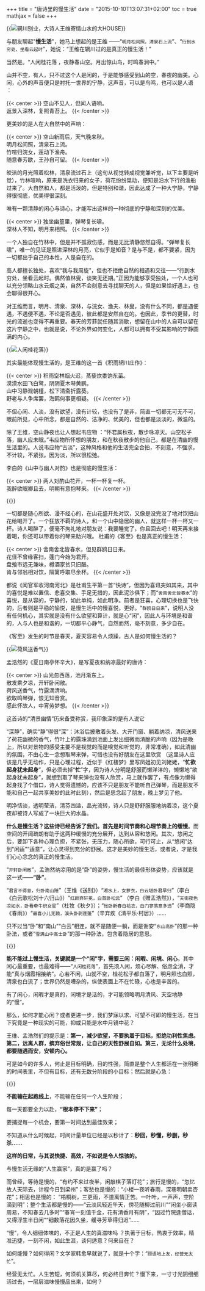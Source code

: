 +++
title = "唐诗里的慢生活"
date = "2015-10-10T13:07:31+02:00"
toc = true
mathjax = false
+++

{{<img src="https://ian2.oss-cn-hangzhou.aliyuncs.com/2018-10-07-082153.jpg" alt="辋川别业，大诗人王维寄情山水的大HOUSE">}}

与朋友聊起"**慢生活**"，她马上想起的是王维 ——“`明月松间照，清泉石上流`”、“`行到水穷处，坐看云起时`”，她说：“王维在辋川过的是真正的慢生活！”

当然是。“人闲桂花落 ，夜静春山空。月出惊山鸟，时鸣春涧中。”

山并不空，有人，只不过这个人是闲的，于是能够感受到山的空，春夜的幽美。心闲，心外的声音便只是衬托一世界的宁静，这声音，可以是鸟鸣，也可以是人语 ：

{{< center >}}
空山不见人，但闻人语响。<br>返景入深林，复照青苔上。
{{< /center >}}

更美妙的是人在大自然中的声响：

{{< center >}}
空山新雨后，天气晚来秋。<br>
明月松间照，清泉石上流。<br>
竹喧归浣女，莲动下渔舟。<br>
随意春芳歇，王孙自可留。
{{< /center >}}

皎洁的月光照着松林，清泉流过石上（这句从视觉转成视觉兼听觉，以下主要是听觉），竹林喧响，原来是洗衣归来的女子，荷花纷纷晃动，便知是沿水下行的渔船过来了。大自然和人，都是活泼的，但是特别和谐，因此达成了一种大宁静，宁静得很彻底，优美得很深刻。

唯有一颗清静的闲心与诗心，才能写出这样的一种彻底的宁静和深刻的优美。

{{< center >}}
独坐幽篁里，弹琴复长啸。<br>
深林人不知，明月来相照。
{{< /center >}}

一个人独自在竹林中，但是并不孤寂伤感，而是无比清静悠然自得。“弹琴复长啸”，唯一的见证是照进深林的月亮，它似乎是知音？是与不是，都不要紧，因为一切都出乎自己的本性，人是自在的。

高人都擅长独处，喜欢“我与我周旋”，但也不拒绝自然的相遇和交往——“行到水穷处，坐看云起时。偶然值林叟，谈笑无还期。”正因为能够享受独处，一个人也可以充分领略山水云烟之美，自然不会刻意去寻找聊天的人，但是如果恰好遇上，也会聊得很开心。

对王维而言，明月、清泉、深林，与浣女、渔夫、林叟，没有什么不同，都是遇便遇，不遇便不遇，不论是否遇见，彼此都是安然自在的。也因此，季节的更替，时光的流逝也变得不再重要。春天的芳菲就任随其消歇，想留在山中的人自可以留在这片宁静之中，也就是说，不论外界如何变化，人都可以拥有不受其影响的宁静圆满的内心。

{{<img src="https://ian2.oss-cn-hangzhou.aliyuncs.com/2018-10-07-082241.jpg" alt="人闲桂花落">}}

其实最能体现慢生活的，是王维的这一首《积雨辋川庄作》：

{{< center >}}
积雨空林烟火迟，蒸藜炊黍饷东菑。<br>
漠漠水田飞白鹭，阴阴夏木啭黄鹂。<br>
山中习静观朝槿，松下清斋折露葵。<br>
野老与人争席罢，海鸥何事更相疑。
{{< /center >}}

不但心闲、人淡，没有欲望，没有计较，也没有了是非，简直一切都无可无不可，眼前所见，心中所念，都是自然的、洁净的、优美的，但也都是淡淡的，微温的。

除了王维，空山静夜也让人想起韦应物 ：“怀君属秋夜，散步咏凉天。山空松子落，幽人应未眠。”韦应物所怀想的朋友，和在秋夜散步的他自己，都是在清幽的慢生活里的。人说韦应物“古淡”，这种风格和他的生活完全合拍，不刻意，不强求，不计较，不紧张。因为淡，所以很松弛。

李白的《山中与幽人对酌》也是彻底的慢生活：

{{< center >}}
两人对酌山花开，一杯一杯复一杯。<br>
我醉欲眠卿且去，明朝有意抱琴来。
{{< /center >}}

{{<img src="https://ian2.oss-cn-hangzhou.aliyuncs.com/2018-10-07-082301.jpg" alt="">}}

一切都是随心所欲、漫不经心的，在山花盛开处对饮，又像是没完没了地对饮把山花给喝开了。一个狂放不羁的诗人，和一个山中隐居的幽人，就这样一杯一杯又一杯。诗人喝醉了，便毫不拘礼地对朋友说：我要睡觉了，你且回去吧！明天再来接着喝，你还可以带着你的琴来助兴哦。
杜甫的《客至》也是真正的慢生活：

{{< center >}}
舍南舍北皆春水，但见群鸥日日来。<br>
花径不曾缘客扫，蓬门今始为君开。<br>
盘飧市远无兼味，樽酒家贫只旧醅。<br>
肯与邻翁相对饮，隔篱呼取尽余杯。
{{< /center >}}

都说《闻官军收河南河北》是杜甫生平第一首“快诗”，但因为喜讯突如其来，其中的喜悦是难以置信、悲喜交集、手足无措的，因此泥沙俱下；而“`舍南舍北皆春水`”的喜悦，是从容的，宁静的，如此单纯，如此明净。前者是狂喜，心理切换也是飞快的，后者则是平稳的愉悦，是慢生活中的慢喜悦，更好。“`群鸥日日来`”，说明人没有任何机心，其实就是没有什么欲望和算计，就是心“闲”，因此人与环境是和谐的，人与人也是和谐的，一切都平心静气，自然而然，毫不刻意，多少自在。

《客至》发生的时节是春天，夏天容易令人烦躁，古人是如何慢生活的？

{{<img src="https://ian2.oss-cn-hangzhou.aliyuncs.com/2018-10-07-photo-1530027644375-9c83053d392ere.jpg" alt="荷风送香气">}}


孟浩然的《夏日南亭怀辛大》，是写夏夜和纳凉最好的唐诗：

{{< center >}}
山光忽西落，池月渐东上。<br>
散发乘夕凉，开轩卧闲敞。<br>
荷风送香气，竹露滴清响。<br>
欲取鸣琴弹，恨无知音赏。<br>
感此怀故人，中宵劳梦想。
{{< /center >}}

这首诗的“清景幽情”历来备受称赏，我印象深的是有人说它

“深静”，确实“静”得很“深”：沐浴后披散着头发、大开门窗、躺着纳凉，清风送来了荷花幽微的香气，竹叶上的露珠滴到池面上发出细微而清脆的声响（因为是晚上，所以对景物的感受主要不是视觉的而是嗅觉和听觉的，非常准确），如此清幽的氛围，不由心生一念想取琴来弹，可惜也没有好朋友在这里欣赏 （这里诗人应该是几乎无动作，只是心理过程，近似于《红楼梦》里写凤姐初见刘姥姥，“**忙欲起身犹未起身**”，但必须去掉“**忙**”字，因为诗人分明是舒服而懒洋洋的，懒懒地“欲起身犹未起身”，就想到取了琴来弹也没有人欣赏，马上就作罢了，有点像为懒得起身找了个借口，诗人觉得遗憾的，应该不只是朋友不能听自己弹琴，而是朋友不能和自己一起共享美妙的此时此刻），然后是思念起了朋友，晚上梦见了他。

明净恬淡，透明莹洁，清芬四溢，晶光流转，诗人只是舒舒服服地纳着凉，这个夏夜却被诗人写成了一块巨大的水晶。

**什么是慢生活？这些诗已经告诉了我们。首先是时间节奏和心理节奏上的缓慢**。而空间的开阔疏朗有助于这两种缓慢的充分展开，达到从容和悠闲。其次，悠闲之后，要卸下各种心理负担，不紧张，无压力，随心所欲，可行可止，从“悠闲”达到“闲适”“适意”，让心灵得到充分的舒展。这才是美妙的慢生活，或者说，才是我们心心念念的真正的慢生活。

“`开轩卧闲敞`”，孟浩然纳凉用的是“卧”的姿势，慢生活的最佳形体姿势，应该就是这一式——**“卧”**。

“`君言不得意，归卧南山陲`”（王维《送别》）“`湘水上，女萝衣，白云堪卧君早归`”（李白《白云歌松刘十六归山》）“`红颜弃轩冕，白首卧松云`” （李白《赠孟浩然》），“`天街夜色凉如水，卧看牵牛织女星`”（杜牧《秋夕》）；“`怅卧新春白袷衣，白门寥落意多违`”（李商隐《春雨》）“`最喜小儿无赖，溪头卧剥莲蓬`”（辛弃疾《清平乐·村居》）……

只不过当“卧”和“南山”“白云”相连，就不是随便一躺，而是谢安“`东山高卧`”的那一种卧法，或者“`雪满山中高士卧`”的那一种卧法，包含着隐居的意思。

{{<img src="https://ian2.oss-cn-hangzhou.aliyuncs.com/2018-10-07-082517.jpg" alt="">}}

**能不能过上慢生活，关键就是一个“闲”字，需要三闲：闲暇、闲境、闲心**。其中闲心最重要，也最难得——“`人闲桂花落`”，首先须人闲，烦心尽解、俗虑全消，才能“真与烟霞相接纳”。心若不闲，山就不空，桂花松子都白落了，明月照也白照，清泉也白流了；世界仍然是嘈杂的，纵使表面上不在忙碌，心也是辛苦的。

有了闲心，闲暇才是真的，闲境才是活的，才可能领略明月清风、天空地静的“慢”。

那么，如何才能心闲？或者更进一步，我们梦寐以求、可望不可即的慢生活，在当下究竟是一种现实的可能，抑或只能是水中月镜中花？

王维、孟浩然们的提示是：**第一，减少欲望，不要执着于目标，拒绝功利性焦虑。第二，远离人群，摈弃俗世常规，让自己的天性舒展自如。第三，无论什么处境，都要随遇而安，安顿内心。**

可是如今的许多人，何止是目标明确，目的性强，简直是整个人生都活在一张明晰的时间表里，不但有目标，还有无数分阶段的小目标；然后就是心急：

{{<img src="https://ian2.oss-cn-hangzhou.aliyuncs.com/2018-10-07-082532.jpg" alt="">}}

**不能输在起跑线上**，不能输在任何一个人生阶段；

每一天都要全力以赴，**“根本停不下来”**；

要捕捉每一个机会，要第一时间达到最佳效果；


不知道从什么时候起，时间计量单位已经是以秒计了：**秒回，秒懂，秒删，秒杀……**

**这样的日常，与其说快捷、高效，不如说是令人惊骇的。**

与慢生活无缘的“人生赢家”，真的是赢了吗？

而曾经，等待是慢的，“有约不来过夜半，闲敲棋子落灯花”；旅行是慢的，“忽忆故人天际去，计程今日到梁州”；客愁也是慢的：“小楼一夜听春雨，深巷明朝卖杏花”；相思也是慢的： “梧桐树，三更雨，不道离情正苦。一叶叶，一声声，空阶滴到明”；整个生活都是慢的——“云淡风轻近午天，傍花随柳过前川”“闲坐小窗读周易，不知春去几多时”“春宵一刻值千金，花有清香月有阴”，“因过竹院逢僧话，又得浮生半日闲”“细数落花因久坐，缓寻芳草得归迟”……

“慢”，令人细细体味的，不正是人生的真滋味吗 ？执著于目标，热衷于效率，精准迅捷，一刻不闲，如此生涯，谈何适意？何来自在？

如何能慢？如何得闲？文学家韩愈早就说了，就是十个字：“`顾语地上友，经营无太忙`”。

经营无太忙。人生苦短，何须机关算尽，何必终日奔忙？慢下来，一寸寸光阴细细活过去，一层层滋味慢慢品出来，如何？
